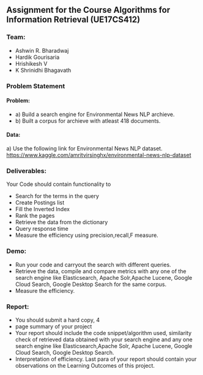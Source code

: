 ## Assignment for the Course Algorithms for Information Retrieval (UE17CS412)

### Team:
* Ashwin R. Bharadwaj
* Hardik Gourisaria
* Hrishikesh V
* K Shrinidhi Bhagavath

### Problem Statement
#### Problem:
 - a) Build a search engine for Environmental News NLP archieve.
 - b) Built a corpus for archieve with atleast 418 documents.

#### Data:
 a) Use the following link for Environmental News NLP dataset. https://www.kaggle.com/amritvirsinghx/environmental-news-nlp-dataset

### Deliverables: 
Your Code should contain functionality to 
 - Search for the terms in the query
 - Create Postings list
 - Fill the Inverted Index
 - Rank the pages
 - Retrieve the data from the dictionary
 - Query response time 
 - Measure the efficiency using precision,recall,F measure.
 
### Demo:
 - Run your code and carryout the search with different queries. 
 - Retrieve the data, compile and compare metrics with any one of the search engine  like Elasticsearch, Apache Solr,Apache Lucene, Google Cloud Search, Google Desktop Search for the same corpus.
 - Measure the efficiency.

### Report:
 - You should submit a hard copy, 4
 - page summary of your project 
 - Your report should include the code snippet/algorithm used, similarity check of retrieved data obtained with your search engine and any one search engine like Elasticsearch,Apache Solr, Apache Lucene, Google Cloud Search, Google Desktop Search.
 - Interpretation of efficiency.
Last para of your report should contain your observations on the Learning Outcomes of this project.
